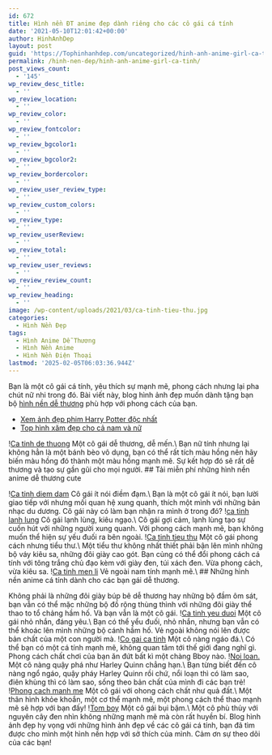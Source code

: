 ```yaml
---
id: 672
title: Hình nền ĐT anime đẹp dành riêng cho các cô gái cá tính
date: '2021-05-10T12:01:42+00:00'
author: HinhAnhDep
layout: post
guid: 'https://Tophinhanhdep.com/uncategorized/hinh-anh-anime-girl-ca-tinh/'
permalink: /hinh-nen-dep/hinh-anh-anime-girl-ca-tinh/
post_views_count:
  - '145'
wp_review_desc_title:
  - ''
wp_review_location:
  - ''
wp_review_color:
  - ''
wp_review_fontcolor:
  - ''
wp_review_bgcolor1:
  - ''
wp_review_bgcolor2:
  - ''
wp_review_bordercolor:
  - ''
wp_review_user_review_type:
  - ''
wp_review_custom_colors:
  - ''
wp_review_type:
  - ''
wp_review_userReview:
  - ''
wp_review_total:
  - ''
wp_review_user_reviews:
  - ''
wp_review_review_count:
  - ''
wp_review_heading:
  - ''
image: /wp-content/uploads/2021/03/ca-tinh-tieu-thu.jpg
categories:
  - Hình Nền Đẹp
tags:
  - Hình Anime Dễ Thương
  - Hình Nền Anime
  - Hình Nền Điện Thoại
lastmod: '2025-02-05T06:03:36.944Z'
---
```

Bạn là một cô gái cá tính, yêu thích sự mạnh mẽ, phong cách nhưng lại pha chút nữ nhi trong đó. Bài viết này, blog hình ảnh đẹp muốn dành tặng bạn bộ [hình nền dễ thương](https://tophinhanhdep.com/hinh-nen-dep/hinh-anh-anime-girl-ca-tinh/) phù hợp với phong cách của bạn.

- [Xem ảnh đẹp phim Harry Potter độc nhất](https://tophinhanhdep.com/hinh-nen-dep/nhung-hinh-anh-dep-trong-harry-potter-lam-hinh-nen-dt/)
- [Top hình xăm đẹp cho cả nam và nữ](https://tophinhanhdep.com/hinh-xam-dep/nhung-hinh-xam-dep-nhat/)

\![Ca tinh de thuong](https://tophinhanhdep.com/wp-content/uploads/2021/03/ca-tinh-de-thuong.jpg) Một cô gái dễ thương, dễ mến.\ Bạn nữ tính nhưng lại không hẳn là một bánh bèo vô dụng, bạn có thể rất tích màu hồng nên hãy biến màu hồng đó thành một màu hồng mạnh mẽ. Sự kết hợp đó sẽ rất dễ thương và tạo sự gần gũi cho mọi người. ## Tải miễn phí những hình nền anime dễ thương cute

\![Ca tinh diem dam](https://tophinhanhdep.com/wp-content/uploads/2021/03/ca-tinh-diem-dam.jpg) Cô gái ít nói điềm đạm.\ Bạn là một cô gái ít nói, bạn lười giao tiếp với nhưng mối quan hệ xung quanh, thích một mình với những bản nhạc du dương. Cô gái này có làm bạn nhận ra mình ở trong đó? \![ca tinh lanh lung](https://tophinhanhdep.com/wp-content/uploads/2021/03/ca-tinh-lanh-lung.jpg) Cô gái lạnh lùng, kiêu ngạo.\ Cô gái gợi cảm, lạnh lùng tạo sự cuốn hút với những người xung quanh. Với phong cách mạnh mẽ, bạn không muốn thể hiện sự yếu đuối ra bên ngoài. \![Ca tinh tieu thu](https://tophinhanhdep.com/wp-content/uploads/2021/03/ca-tinh-tieu-thu.jpg) Một cô gái phong cách nhưng tiểu thư.\ Một tiểu thư không nhất thiết phải bận lên mình những bộ váy kiêu sa, những đôi giày cao gót. Bạn củng có thể đổi phong cách cá tính với tông trắng chủ đạo kèm với giày đen, túi xách đen. Vừa phong cách, vừa kiêu sa. \![Ca tinh men li](https://tophinhanhdep.com/wp-content/uploads/2021/03/ca-tinh-men-li.jpg) Vẻ ngoài nam tính mạnh mẽ.\ ## Những hình nền anime cá tính dành cho các bạn gái dễ thương.

Không phải là những đôi giày búp bê dễ thương hay những bộ đầm ôm sát, bạn vẫn có thể mặc những bộ đồ rộng thùng thình với những đôi giày thể thao to tổ chảng hầm hố. Và bạn vẫn là một cô gái. \![Ca tinh yeu duoi](https://tophinhanhdep.com/wp-content/uploads/2021/03/ca-tinh-yeu-duoi.jpg) Một cô gái nhỏ nhắn, đáng yêu.\ Bạn có thể yểu đuối, nhỏ nhắn, nhưng bạn vẫn có thể khoác lên mình những bộ cánh hầm hố. Vẻ ngoài không nói lên được bản chất của một con người mà. \![Co gai ca tinh](https://tophinhanhdep.com/wp-content/uploads/2021/03/Co-gai-ca-tinh.jpg) Một cô nàng ngáo đá.\ Có thể bạn có một cá tính mạnh mẽ, không quan tâm tới thế giới đang nghĩ gì. Phong cách chất chơi của bạn ăn đứt bất kì một chàng Bboy nào. \![Noi loan.](https://tophinhanhdep.com/wp-content/uploads/2021/03/noi-loan.jpg) Một cô nàng quậy phá như Harley Quinn chẳng hạn.\ Bạn từng biết đến cô nàng ngổ ngáo, quậy pháy Harley Quinn rồi chứ, nổi loạn thì có làm sao, điên khùng thì có làm sao, sống theo bản chất của mình đi các bạn trẻ! \![Phong cach manh me](https://tophinhanhdep.com/wp-content/uploads/2021/03/phong-cach-manh-me.jpg) Một cô gái với ohong cách chất như quả đất.\ Một thân hình khỏe khoắn, một cơ thể mạnh mẽ, một phong cách thể thao mạnh mẽ sẽ hợp với bạn đấy! \![Tom boy](https://tophinhanhdep.com/wp-content/uploads/2021/03/tom-boy.jpg) Một cô gái bụi bặm.\ Một cô phù thủy với nguyên cây đen nhìn không những mạnh mẽ mà còn rất huyền bí. Blog hình ảnh đẹp hy vọng với những hình ảnh đẹp về các cô gái cá tính, bạn đã tìm được cho mình một hình nền hợp với sở thích của mình. Cảm ơn sự theo dõi của các bạn!
